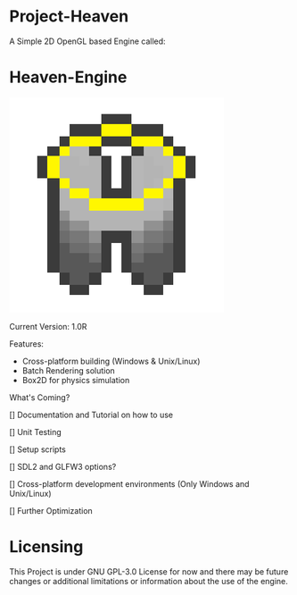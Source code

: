 # Project-Heaven
A Simple 2D OpenGL based Engine called:
# Heaven-Engine

![](Heaven-Engine_logo.png)

Current Version: 1.0R

Features:

* Cross-platform building (Windows & Unix/Linux)
* Batch Rendering solution
* Box2D for physics simulation

What's Coming?

[] Documentation and Tutorial on how to use

[] Unit Testing 

[] Setup scripts 

[] SDL2 and GLFW3 options?

[] Cross-platform development environments (Only Windows and Unix/Linux)

[] Further Optimization

# Licensing
This Project is under GNU GPL-3.0 License for now and there may be future changes or additional limitations or information about the use of the engine.
